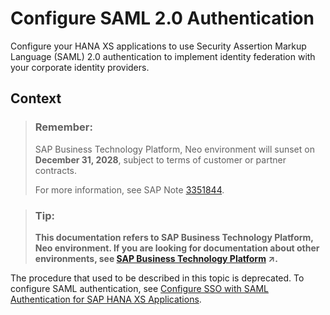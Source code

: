 <!-- loio2a71022f17ee454586d753008f61885b -->

# Configure SAML 2.0 Authentication

Configure your HANA XS applications to use Security Assertion Markup Language \(SAML\) 2.0 authentication to implement identity federation with your corporate identity providers.



## Context

> ### Remember:  
> SAP Business Technology Platform, Neo environment will sunset on **December 31, 2028**, subject to terms of customer or partner contracts.
> 
> For more information, see SAP Note [3351844](https://me.sap.com/notes/3351844).

> ### Tip:  
> **This documentation refers to SAP Business Technology Platform, Neo environment. If you are looking for documentation about other environments, see [SAP Business Technology Platform](https://help.sap.com/viewer/65de2977205c403bbc107264b8eccf4b/Cloud/en-US/6a2c1ab5a31b4ed9a2ce17a5329e1dd8.html "SAP Business Technology Platform (SAP BTP) is an integrated offering comprised of four technology portfolios: database and data management, application development and integration, analytics, and intelligent technologies. The platform offers users the ability to turn data into business value, compose end-to-end business processes, and build and extend SAP applications quickly.") :arrow_upper_right:.**

The procedure that used to be described in this topic is deprecated. To configure SAML authentication, see [Configure SSO with SAML Authentication for SAP HANA XS Applications](https://help.sap.com/viewer/6b94445c94ae495c83a19646e7c3fd56/1.0.12/en-US/5830507afc1a401fb0aef9f6179a4422.html).

